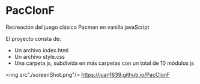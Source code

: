 # PacClonF
Recreación del juego clásico Pacman en vanilla javaScript

El proyecto consta de:
- Un archivo index.html
- Un archivo style.css
- Una carpeta js, subdivida en más carpetas con un total de 10 módulos js

<img src"./screenShot.png"/>
https://juan1639.github.io/PacClonF
